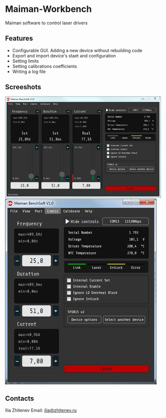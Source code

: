 # Maiman-Workbench
Maiman software to control laser drivers

## Features
- Configurable GUI. Adding a new device without rebuilding code
- Export and import device's staet and configuration
- Setting limits
- Setting calibrations coefficients
- Writing a log file

## Screeshots
![Screenshot1](screenshots/maiman-screen-1.JPG?raw=true)
![Screenshot2](screenshots/maiman-screen-2.JPG?raw=true)
## Contacts
Ilia Zhitenev
Email: ilia@zhitenev.ru
